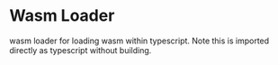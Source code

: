 # Wasm Loader

wasm loader for loading wasm within typescript. Note this is imported directly as typescript without building.
